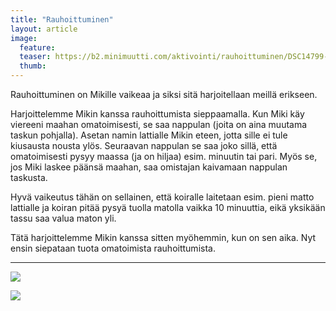 ```yaml
---
title: "Rauhoittuminen"
layout: article
image:
  feature:
  teaser: https://b2.minimuutti.com/aktivointi/rauhoittuminen/DSC14799-245px.jpg
  thumb:
---
```


Rauhoittuminen on Mikille vaikeaa ja siksi sitä harjoitellaan meillä erikseen.

Harjoittelemme Mikin kanssa rauhoittumista sieppaamalla. Kun Miki käy viereeni maahan omatoimisesti, se saa nappulan (joita on aina muutama taskun pohjalla). Asetan namin lattialle Mikin eteen, jotta sille ei tule kiusausta nousta ylös. Seuraavan nappulan se saa joko sillä, että omatoimisesti pysyy maassa (ja on hiljaa) esim. minuutin tai pari. Myös se, jos Miki laskee päänsä maahan, saa omistajan kaivamaan nappulan taskusta.

Hyvä vaikeutus tähän on sellainen, että koiralle laitetaan esim. pieni matto lattialle ja koiran pitää pysyä tuolla matolla vaikka 10 minuuttia, eikä yksikään tassu saa valua maton yli.

Tätä harjoittelemme Mikin kanssa sitten myöhemmin, kun on sen aika. Nyt ensin siepataan tuota omatoimista rauhoittumista.

---

![](https://b2.minimuutti.com/aktivointi/rauhoittuminen/DSC14806_2-800px.jpg)

![](https://b2.minimuutti.com/aktivointi/rauhoittuminen/DSC14799_2-800px.jpg)
